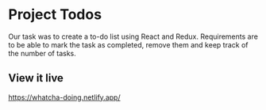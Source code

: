 # Project Todos

Our task was to create a to-do list using React and Redux. Requirements are to be able to mark the task as completed, remove them and keep track of the number of tasks.

## View it live

https://whatcha-doing.netlify.app/
